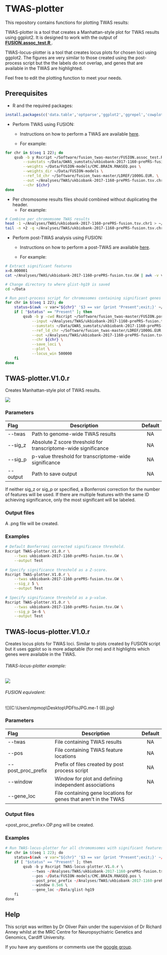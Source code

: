 # TWAS-plotter

This repository contains functions for plotting TWAS results:

TWAS-plotter is a tool that creates a Manhattan-style plot for TWAS results using ggplot2. It is designed to work with the output of [**FUSION.assoc_test.R** ](https://github.com/gusevlab/fusion_twas/blob/master/FUSION.assoc_test.R).

TWAS-locus-plotter is a tool that creates locus plots for chosen loci using ggplot2. The figures are very similar to those created using the post-process script but the the labels do not overlap, and genes that are available in the TWAS are highlighted. 

 Feel free to edit the plotting function to meet your needs.



## Prerequisites

* R and the required packages:

```R
install.packages(c('data.table','optparse','ggplot2','ggrepel','cowplot'))
```

* Perform TWAS using FUSION:

  - Instructions on how to perform a TWAS are available [here](http://gusevlab.org/projects/fusion/).

  - For example:

```sh
for chr in $(seq 1 22); do
    qsub -b y Rscript ~/Software/fusion_twas-master/FUSION.assoc_test.R \
        --sumstats ~/Data/GWAS_sumstats/ukbiobank-2017-1160-prePRS-fusion.tsv \
        --weights ~/Data/FUSION-models/CMC.BRAIN.RNASEQ.pos \
        --weights_dir ~/Data/FUSION-models \
        --ref_ld_chr ~/Software/fusion_twas-master/LDREF/1000G.EUR. \
        --out ~/Analyses/TWAS/ukbiobank-2017-1160-prePRS-fusion.tsv.chr${chr} \
        --chr ${chr}
done
```

  - Per chromosome results files should combined without duplicating the header.
      - For example:

```sh
# Combine per chromomsome TWAS results
head -1 ~/Analyses/TWAS/ukbiobank-2017-1160-prePRS-fusion.tsv.chr1 > ~/Analyses/TWAS/ukbiobank-2017-1160-prePRS-fusion.tsv.GW
tail -n +2 -q ~/Analyses/TWAS/ukbiobank-2017-1160-prePRS-fusion.tsv.chr* >> ~/Analyses/TWAS/ukbiobank-2017-1160-prePRS-fusion.tsv.GW
```

* Perform post-TWAS analysis using FUSION:

  * Instructions on how to perform a post-TWAS are available [here](http://gusevlab.org/projects/fusion/).

  * For example:

```sh
# Extract significant features
x=0.000001
cat ~/Analyses/TWAS/ukbiobank-2017-1160-prePRS-fusion.tsv.GW | awk -v var="${x}" 'NR == 1 || $19 < var' > ~/Analyses/TWAS/ukbiobank-2017-1160-prePRS-fusion.tsv.GW.Sig

# Change directory to where glist-hg19 is saved
cd ~/Data

# Run post-process script for chromosomes containing significant genes 
for chr in $(seq 1 22); do
    status=$(awk -v var="${chr}" '$3 == var {print "Present";exit;}' ~/Analyses/TWAS/ukbiobank-2017-1160-prePRS-fusion.tsv.GW.Sig)
    if [ "$status" == "Present" ]; then
        qsub -b y -cwd Rscript ~/Software/fusion_twas-master/FUSION.post_process.R \
            --input ~/Analyses/TWAS/ukbiobank-2017-1160-prePRS-fusion.tsv.GW.Sig \
            --sumstats ~/Data/GWAS_sumstats/ukbiobank-2017-1160-prePRS-fusion.tsv \
            --ref_ld_chr ~/Software/fusion_twas-master/LDREF/1000G.EUR. \
            --out ~/Analyses/TWAS/ukbiobank-2017-1160-prePRS-fusion.tsv.GW.Sig.PostProc.${chr} \
            --chr ${chr} \
            --save_loci \
            --plot \
            --locus_win 500000
    fi
done
```



## TWAS-plotter.V1.0.r

Creates Manhattan-style plot of TWAS results.

![](C:\Users\mpmop\Desktop\TWAS-plotter-example.png)


### Parameters

| Flag     | Description                                                  | Default |
| :------- | ------------------------------------------------------------ | :-----: |
| --twas   | Path to genome-wide TWAS results                             |   NA    |
| --sig_z  | Absolute Z score threshold for transcriptome-wide significance |   NA    |
| --sig_p  | p-value threshold for transcriptome-wide significance        |   NA    |
| --output | Path to save output                                          |   NA    |

If neither sig_z or sig_p or specified, a Bonferroni correction for the number of features will be used. If there are multiple features with the same ID achieving significance, only the most significant will be labeled. 

### Output files

A .png file will be created.

### Examples

```sh
# Default Bonferroni corrected significance threshold.
Rscript TWAS-plotter.V1.0.r \
	--twas ukbiobank-2017-1160-prePRS-fusion.tsv.GW \
	--output Test
	
# Specify significance threshold as a Z-score.
Rscript TWAS-plotter.V1.0.r \
	--twas ukbiobank-2017-1160-prePRS-fusion.tsv.GW \
	--sig_z 5 \
	--output Test
	
# Specify significance threshold as a p-value.
Rscript TWAS-plotter.V1.0.r \
	--twas ukbiobank-2017-1160-prePRS-fusion.tsv.GW \
	--sig_p 1e-6 \
	--output Test
```



## TWAS-locus-plotter.V1.0.r

Creates locus plots for TWAS loci. Similar to plots created by FUSION script but it uses ggplot so is more adaptable (for me) and it highlights which genes were available in the TWAS.

###### TWAS-locus-plotter example:

![](C:\Users\mpmop\Desktop\TWAS-locus-example.png)

###### FUSION equivalent:

![](C:\Users\mpmop\Desktop\PDFtoJPG.me-1 (8).jpg)

### Parameters

| Flag               | Description                                                  | Default |
| :----------------- | ------------------------------------------------------------ | :-----: |
| --twas             | File containing TWAS results                                 |   NA    |
| --pos              | File containing TWAS feature locations                       |   NA    |
| --post_proc_prefix | Prefix of files created by post process script               |   NA    |
| --window           | Window for plot and defining independent associations        |   NA    |
| --gene_loc         | File containing gene locations for genes that aren't in the TWAS |         |

### Output files

<post_proc_prefix>.OP.png will be created.

### Examples

```R
# Run TWAS-locus-plotter for all chromomsomes with significant features
for chr in $(seq 1 22); do
    status=$(awk -v var="${chr}" '$3 == var {print "Present";exit;}' ~/Analyses/TWAS/ukbiobank-2017-1160-prePRS-fusion.tsv.GW.Sig)
    if [ "$status" == "Present" ]; then
        qsub -b y Rscript TWAS-locus-plotter.V1.0.r \
            --twas ~/Analyses/TWAS/ukbiobank-2017-1160-prePRS-fusion.tsv.GW.Sig \
            --pos ~/Data/FUSION-models/CMC.BRAIN.RNASEQ.pos \
            --post_proc_prefix ~/Analyses/TWAS/ukbiobank-2017-1160-prePRS-fusion.tsv.GW.Sig.PostProc.${chr} \
            --window 0.5e6 \
            --gene_loc ~/Data/glist-hg19
    fi
done

```



## Help

This script was written by Dr Oliver Pain under the supervision of Dr Richard Anney whilst at the MRC Centre for Neuropsychiatric Genetics and Genomics, Cardiff University.

If you have any questions or comments use the [google group](https://groups.google.com/forum/#!forum/twas-related-r-scripts).







